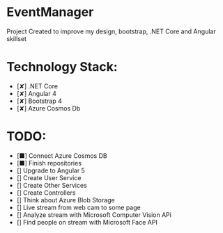 # EventManager

Project Created to improve my design, bootstrap, .NET Core and Angular skillset

# Technology Stack:
<ul>
  <li>[✘] .NET Core</li> 
  <li>[✘] Angular 4</li>
  <li>[✘] Bootstrap 4</li>
  <li>[✘] Azure Cosmos Db</li>
</ul>

# TODO:
<ul>
  <li>[■] Connect Azure Cosmos DB</li>
  <li>[■] Finish repositories</li>
  <li>[] Upgrade to Angular 5</li>
  <li>[] Create User Service</li>
  <li>[] Create Other Services</li>
  <li>[] Create Controllers</li>
  <li>[] Think about Azure Blob Storage</li>  
  <li>[] Live stream from web cam to some page</li>
  <li>[] Analyze stream with Microsoft Computer Vision APi</li>
  <li>[] Find people on stream with Microsoft Face API</li>
</ul>


